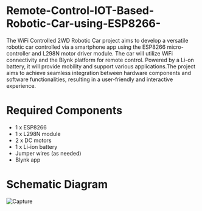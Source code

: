 # Remote-Control-IOT-Based-Robotic-Car-using-ESP8266-
The WiFi Controlled 2WD Robotic Car project aims to develop a versatile robotic car controlled via a smartphone app using the ESP8266 micro-controller and L298N motor driver module. The car will utilize WiFi connectivity and the Blynk platform for remote control. Powered by a Li-on battery, it will provide mobility and support various applications.The project aims to achieve seamless integration between hardware components and software functionalities, resulting in a user-friendly and interactive experience.

# Required Components
* 1 x ESP8266
* 1 x L298N module
* 2 x DC motors
* 1 x Li-ion battery
* Jumper wires (as needed)
* Blynk app

# Schematic Diagram
![Capture](https://github.com/umer-sudais/2WD-Robotic-Car-using-ESP8266-/assets/126086754/c7db8d06-8e12-4c39-81c7-32c13ab1ad08)

